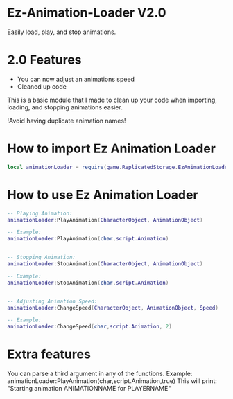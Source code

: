 # Ez-Animation-Loader V2.0
Easily load, play, and stop animations.


# 2.0 Features
- You can now adjust an animations speed
- Cleaned up code

This is a basic module that I made to clean up your code when importing, loading, and stopping animations easier.

!Avoid having duplicate animation names!



# How to import Ez Animation Loader

```lua
local animationLoader = require(game.ReplicatedStorage.EzAnimationLoader)
```


# How to use Ez Animation Loader

```lua
-- Playing Animation:
animationLoader:PlayAnimation(CharacterObject, AnimationObject)

-- Example:
animationLoader:PlayAnimation(char,script.Animation)  


-- Stopping Animation:
animationLoader:StopAnimation(CharacterObject, AnimationObject)

-- Example:
animationLoader:StopAnimation(char,script.Animation)  


-- Adjusting Animation Speed:
animationLoader:ChangeSpeed(CharacterObject, AnimationObject, Speed)

-- Example:
animationLoader:ChangeSpeed(char,script.Animation, 2)  
```
# Extra features
You can parse a third argument in any of the functions.
Example:
animationLoader:PlayAnimation(char,script.Animation,true)
This will print:
"Starting animation ANIMATIONNAME for PLAYERNAME"
